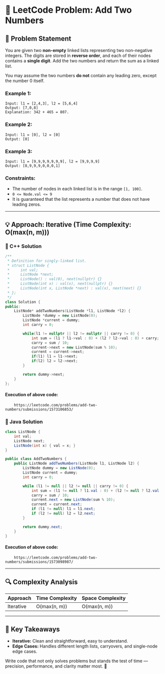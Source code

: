 # 🧠 LeetCode Problem: Add Two Numbers

## 📌 Problem Statement

You are given two **non-empty** linked lists representing two non-negative integers. The digits are stored in **reverse order**, and each of their nodes contains a **single digit**. Add the two numbers and return the sum as a linked list.

You may assume the two numbers **do not** contain any leading zero, except the number 0 itself.

### Example 1:

```plaintext
Input: l1 = [2,4,3], l2 = [5,6,4]
Output: [7,0,8]
Explanation: 342 + 465 = 807.
```

### Example 2:

```plaintext
Input: l1 = [0], l2 = [0]
Output: [0]
```

### Example 3:

```plaintext
Input: l1 = [9,9,9,9,9,9,9], l2 = [9,9,9,9]
Output: [8,9,9,9,0,0,0,1]
```

### Constraints:

- The number of nodes in each linked list is in the range `[1, 100]`.
- `0 <= Node.val <= 9`
- It is guaranteed that the list represents a number that does not have leading zeros.

---

## 💡 Approach: Iterative (Time Complexity: O(max(n, m)))

### 🔧 C++ Solution
```cpp
/**
 * Definition for singly-linked list.
 * struct ListNode {
 *     int val;
 *     ListNode *next;
 *     ListNode() : val(0), next(nullptr) {}
 *     ListNode(int x) : val(x), next(nullptr) {}
 *     ListNode(int x, ListNode *next) : val(x), next(next) {}
 * };
 */
class Solution {
public:
    ListNode* addTwoNumbers(ListNode *l1, ListNode *l2) {
        ListNode *dummy = new ListNode(0);
        ListNode *current = dummy;
        int carry = 0;

        while(l1 != nullptr || l2 != nullptr || carry != 0) {
            int sum = (l1 ? l1->val : 0) + (l2 ? l2->val : 0) + carry;
            carry = sum / 10;
            current->next = new ListNode(sum % 10);
            current = current->next;
            if(l1) l1 = l1->next;
            if(l2) l2 = l2->next;
        }

        return dummy->next;
    }
};
```

#### Execution of above code:
```link
    https://leetcode.com/problems/add-two-numbers/submissions/1573106853/
```

### 🔧 Java Solution
```java
class ListNode {
    int val;
    ListNode next;
    ListNode(int x) { val = x; }
}

public class AddTwoNumbers {
    public ListNode addTwoNumbers(ListNode l1, ListNode l2) {
        ListNode dummy = new ListNode(0);
        ListNode current = dummy;
        int carry = 0;

        while (l1 != null || l2 != null || carry != 0) {
            int sum = (l1 != null ? l1.val : 0) + (l2 != null ? l2.val : 0) + carry;
            carry = sum / 10;
            current.next = new ListNode(sum % 10);
            current = current.next;
            if (l1 != null) l1 = l1.next;
            if (l2 != null) l2 = l2.next;
        }

        return dummy.next;
    }
}
```

#### Execution of above code:
```link
    https://leetcode.com/problems/add-two-numbers/submissions/1573098987/
```

---


## 🔍 Complexity Analysis

| Approach    | Time Complexity | Space Complexity |
|-------------|------------------|------------------|
| Iterative   | O(max(n, m))     | O(max(n, m))     |

---

## 🏅 Key Takeaways

- **Iterative:** Clean and straightforward, easy to understand.
- **Edge Cases:** Handles different length lists, carryovers, and single-node edge cases.

Write code that not only solves problems but stands the test of time — precision, performance, and clarity matter most. 🎯
